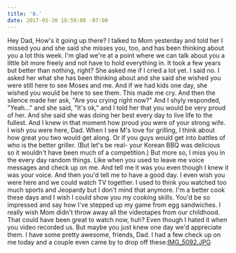 ```yaml
---
title: '8.'
date: 2017-05-30 18:59:00 -07:00
---
```


Hey Dad,
How's it going up there? I talked to Mom yesterday and told her I missed you and she said she misses you, too, and has been thinking about you a lot this week. I'm glad we're at a point where we can talk about you a little bit more freely and not have to hold everything in. It took a few years but better than nothing, right?
She asked me if I cried a lot yet. I said no. I asked her what she has been thinking about and she said she wished you were still here to see Moses and me. And if we had kids one day, she wished you would be here to see them. This made me cry. And then the silence made her ask, "Are you crying right now?" And I shyly responded, "Yeah..." and she said, "It's ok," and I told her that you would be very proud of her. And she said she was doing her best every day to live life to the fullest. And I knew in that moment how proud you were of your strong wife.
I wish you were here, Dad. When I see M's love for grilling, I think about how great you two would get along. Or if you guys would get into battles of who is the better griller. (But let's be real- your Korean BBQ was delicious so it wouldn't have been much of a competition.)
But more so, I miss you in the every day random things. Like when you used to leave me voice messages and check up on me. And tell me it was you even though I knew it was your voice. And then you'd tell me to have a good day.
I even wish you were here and we could watch TV together. I used to think you watched too much sports and Jeopardy but I don't mind that anymore. I'm a better cook these days and I wish I could show you my cooking skills. You'd be so impressed and say how I've stepped up my game from egg sandwiches.
I really wish Mom didn't throw away all the videotapes from our childhood. That could have been great to watch now, huh? Even though I hated it when you video recorded us. But maybe you just knew one day we'd appreciate them.
I have some pretty awesome, friends, Dad. I had a few check up on me today and a couple even came by to drop off these:[IMG_5092.JPG](/uploads/IMG_5092.JPG)
